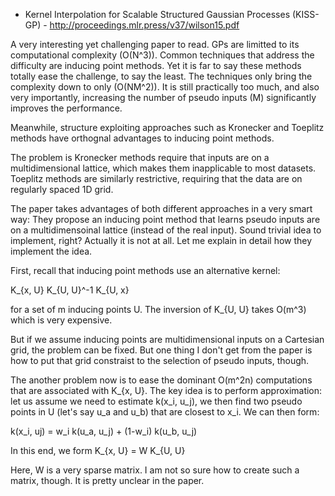 - Kernel Interpolation for Scalable Structured Gaussian Processes (KISS-GP) - http://proceedings.mlr.press/v37/wilson15.pdf


A very interesting yet challenging paper to read. GPs are limitted to its computational complexity (O(N^3)). Common techniques
that address the difficulty are inducing point methods. Yet it is far to say these methods totally ease the challenge, to say the least.
The techniques only bring the complexity down to only (O(NM^2)). It is still practically too much, and also very importantly, 
increasing the number of pseudo inputs (M) significantly improves the performance.

Meanwhile, structure exploiting approaches such as Kronecker and Toeplitz methods have orthognal advantages to inducing point methods.

The problem is Kronecker methods require that inputs are on a multidimensional lattice, which makes them inapplicable to most datasets. Toeplitz methods are similarly restrictive,
requiring that the data are on regularly spaced 1D grid.

The paper takes advantages of both different approaches in a very smart way: They propose an inducing point method
that learns pseudo inputs are on a multidimensoinal lattice (instead of the real input). Sound trivial idea to implement, right? Actually 
it is not at all. Let me explain in detail how they implement the idea.

First, recall that inducing point methods use an alternative kernel:

K_{x, U} K_{U, U}^-1 K_{U, x}

for a set of m inducing points U. The inversion of K_{U, U} takes O(m^3) which is very expensive. 

But if we assume inducing points are multidimensional inputs on a Cartesian grid, the problem can be fixed. But one thing I don't get
from the paper is how to put that grid constraist to the selection of pseudo inputs, though.

The another problem now is to ease the dominant O(m^2n) computations that are associated with K_{x, U}. The key idea is to perform
approximation: let us assume we need to estimate k(x_i, u_j), we then find two pseudo points in U (let's say u_a and u_b) that are closest to x_i. We
can then form:

k(x_i, uj) = w_i k(u_a, u_j) + (1-w_i) k(u_b, u_j)

In this end, we form K_{x, U} = W K_{U, U}

Here, W is a very sparse matrix. I am not so sure how to create such a matrix, though. It is pretty unclear in the paper.

